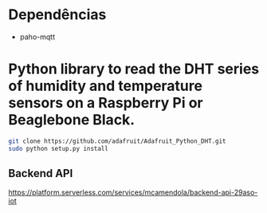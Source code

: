 
# Dependências

* paho-mqtt

# Python library to read the DHT series of humidity and temperature sensors on a Raspberry Pi or Beaglebone Black.
```bash
git clone https://github.com/adafruit/Adafruit_Python_DHT.git
sudo python setup.py install
```

## Backend API

https://platform.serverless.com/services/mcamendola/backend-api-29aso-iot


